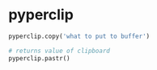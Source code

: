 # pyperclip

```python
pyperclip.copy('what to put to buffer')

# returns value of clipboard
pyperclip.pastr()
```
